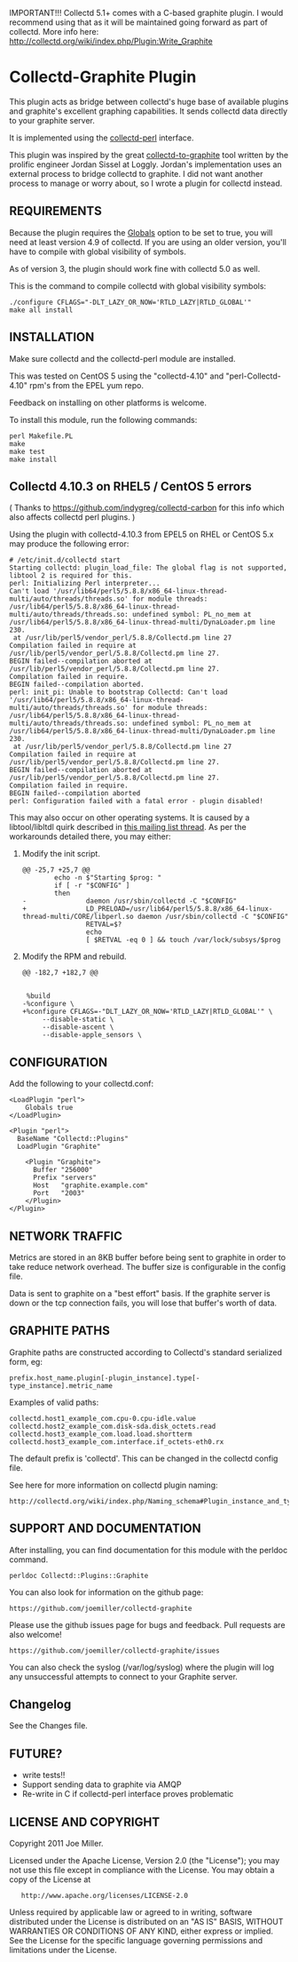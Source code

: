IMPORTANT!!! Collectd 5.1+ comes with a C-based graphite plugin. I would recommend using that as it will be maintained 
going forward as part of collectd. More info here: http://collectd.org/wiki/index.php/Plugin:Write_Graphite

Collectd-Graphite Plugin
========================

This plugin acts as bridge between collectd's huge base
of available plugins and graphite's excellent graphing
capabilities. It sends collectd data directly
to your graphite server.

It is implemented using the [collectd-perl](http://collectd.org/documentation/manpages/collectd-perl.5.shtml)
interface.

This plugin was inspired by the great [collectd-to-graphite](https://github.com/loggly/collectd-to-graphite)
tool written by the prolific engineer Jordan Sissel at Loggly.
Jordan's implementation uses an external process to bridge
collectd to graphite. I did not want another process to
manage or worry about, so I wrote a plugin for collectd
instead.


REQUIREMENTS
------------
Because the plugin requires the [Globals](http://collectd.org/wiki/index.php/Plugin:Perl#Globals) 
option to be set to true, you will need at least version 4.9 of collectd.
If you are using an older version, you'll have to compile with global visibility of symbols.

As of version 3, the plugin should work fine with collectd 5.0 as well.

This is the command to compile collectd with global visibility symbols:

	./configure CFLAGS="-DLT_LAZY_OR_NOW='RTLD_LAZY|RTLD_GLOBAL'"
	make all install


INSTALLATION
------------

Make sure collectd and the collectd-perl module are installed.

This was tested on CentOS 5 using the "collectd-4.10" and 
"perl-Collectd-4.10" rpm's from the EPEL yum repo.

Feedback on installing on other platforms is welcome.

To install this module, run the following commands:

	perl Makefile.PL
	make
	make test
	make install

Collectd 4.10.3 on RHEL5 / CentOS 5 errors
------------------------------------------

( Thanks to https://github.com/indygreg/collectd-carbon for this info which also affects collectd perl plugins. )

Using the plugin with collectd-4.10.3 from EPEL5 on RHEL or CentOS 5.x may produce the following error:

    # /etc/init.d/collectd start
    Starting collectd: plugin_load_file: The global flag is not supported, libtool 2 is required for this.
    perl: Initializing Perl interpreter...
    Can't load '/usr/lib64/perl5/5.8.8/x86_64-linux-thread-multi/auto/threads/threads.so' for module threads: /usr/lib64/perl5/5.8.8/x86_64-linux-thread-multi/auto/threads/threads.so: undefined symbol: PL_no_mem at /usr/lib64/perl5/5.8.8/x86_64-linux-thread-multi/DynaLoader.pm line 230.
     at /usr/lib/perl5/vendor_perl/5.8.8/Collectd.pm line 27
    Compilation failed in require at /usr/lib/perl5/vendor_perl/5.8.8/Collectd.pm line 27.
    BEGIN failed--compilation aborted at /usr/lib/perl5/vendor_perl/5.8.8/Collectd.pm line 27.
    Compilation failed in require.
    BEGIN failed--compilation aborted.
    perl: init_pi: Unable to bootstrap Collectd: Can't load '/usr/lib64/perl5/5.8.8/x86_64-linux-thread-multi/auto/threads/threads.so' for module threads: /usr/lib64/perl5/5.8.8/x86_64-linux-thread-multi/auto/threads/threads.so: undefined symbol: PL_no_mem at /usr/lib64/perl5/5.8.8/x86_64-linux-thread-multi/DynaLoader.pm line 230.
     at /usr/lib/perl5/vendor_perl/5.8.8/Collectd.pm line 27
    Compilation failed in require at /usr/lib/perl5/vendor_perl/5.8.8/Collectd.pm line 27.
    BEGIN failed--compilation aborted at /usr/lib/perl5/vendor_perl/5.8.8/Collectd.pm line 27.
    Compilation failed in require.
    BEGIN failed--compilation aborted
    perl: Configuration failed with a fatal error - plugin disabled!
    
This may also occur on other operating systems. It is caused by a libtool/libltdl quirk described in [this mailing list thread](http://mailman.verplant.org/pipermail/collectd/2008-March/001616.html). As per the workarounds detailed there, you may either:

 1. Modify the init script.

        @@ -25,7 +25,7 @@
                echo -n $"Starting $prog: "
                if [ -r "$CONFIG" ]
                then
        -               daemon /usr/sbin/collectd -C "$CONFIG"
        +               LD_PRELOAD=/usr/lib64/perl5/5.8.8/x86_64-linux-thread-multi/CORE/libperl.so daemon /usr/sbin/collectd -C "$CONFIG"
                        RETVAL=$?
                        echo
                        [ $RETVAL -eq 0 ] && touch /var/lock/subsys/$prog

 1. Modify the RPM and rebuild.

        @@ -182,7 +182,7 @@


         %build
        -%configure \
        +%configure CFLAGS=-"DLT_LAZY_OR_NOW='RTLD_LAZY|RTLD_GLOBAL'" \
             --disable-static \
             --disable-ascent \
             --disable-apple_sensors \

CONFIGURATION
-------------

Add the following to your collectd.conf:

	<LoadPlugin "perl">
		Globals true
	</LoadPlugin>

	<Plugin "perl">
	  BaseName "Collectd::Plugins"
	  LoadPlugin "Graphite"

		<Plugin "Graphite">
		  Buffer "256000"
		  Prefix "servers"
		  Host   "graphite.example.com"
		  Port   "2003"
		</Plugin>
	</Plugin>


NETWORK TRAFFIC
---------------

Metrics are stored in an 8KB buffer before being
sent to graphite in order to take reduce network
overhead. The buffer size is configurable in the
config file.

Data is sent to graphite on a "best effort" 
basis. If the graphite server is down or the tcp 
connection fails, you will lose that buffer's worth
of data.
 

GRAPHITE PATHS
--------------

Graphite paths are constructed according to Collectd's standard
serialized form, eg:

	prefix.host_name.plugin[-plugin_instance].type[-type_instance].metric_name

Examples of valid paths:

	collectd.host1_example_com.cpu-0.cpu-idle.value
	collectd.host2_example_com.disk-sda.disk_octets.read
	collectd.host3_example_com.load.load.shortterm
	collectd.host3_example_com.interface.if_octets-eth0.rx

The default prefix is 'collectd'.  This can be changed in the 
collectd config file.

See here for more information on collectd plugin naming:

    http://collectd.org/wiki/index.php/Naming_schema#Plugin_instance_and_type_instance


SUPPORT AND DOCUMENTATION
-------------------------

After installing, you can find documentation for this module with the
perldoc command.

    perldoc Collectd::Plugins::Graphite

You can also look for information on the github page:

	https://github.com/joemiller/collectd-graphite

Please use the github issues page for bugs and feedback. Pull
requests are also welcome!

	https://github.com/joemiller/collectd-graphite/issues

You can also check the syslog (/var/log/syslog) where the plugin 
will log any unsuccessful attempts to connect to your Graphite server.

Changelog
---------
See the Changes file.

FUTURE?
-------

- write tests!!
- Support sending data to graphite via AMQP
- Re-write in C if collectd-perl interface proves problematic


LICENSE AND COPYRIGHT
---------------------

Copyright 2011 Joe Miller.

   Licensed under the Apache License, Version 2.0 (the "License");
   you may not use this file except in compliance with the License.
   You may obtain a copy of the License at

       http://www.apache.org/licenses/LICENSE-2.0

   Unless required by applicable law or agreed to in writing, software
   distributed under the License is distributed on an "AS IS" BASIS,
   WITHOUT WARRANTIES OR CONDITIONS OF ANY KIND, either express or implied.
   See the License for the specific language governing permissions and
   limitations under the License.
